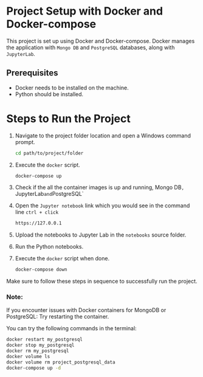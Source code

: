 # Project Setup with Docker and Docker-compose

This project is set up using Docker and Docker-compose. Docker manages the application with `Mongo DB` and `PostgreSQL` databases, along with `JupyterLab`.

## Prerequisites
- Docker needs to be installed on the machine.
- Python should be installed.

# Steps to Run the Project

1. Navigate to the project folder location and open a Windows command prompt.

    ```bash
    cd path/to/project/folder
    ```

2. Execute the `docker` script.

    ```bash
    docker-compose up
    ```

3. Check if the all the container images is up and running, Mongo DB`, `JupyterLab` and `PostgreSQL`

4. Open the `Jupyter notebook` link which you would see in the command line `ctrl + click`
    ```bash
    https://127.0.0.1
    ```
5. Upload the notebooks to Jupyter Lab in the `notebooks` source folder.

6. Run the Python notebooks.

7. Execute the `docker` script when done.

    ```bash
    docker-compose down
    ```

Make sure to follow these steps in sequence to successfully run the project.

### Note:
If you encounter issues with Docker containers for MongoDB or PostgreSQL:
Try restarting the container.

You can try the following commands in the terminal:

```bash
docker restart my_postgresql
docker stop my_postgresql
docker rm my_postgresql
docker volume ls
docker volume rm project_postgresql_data
docker-compose up -d
